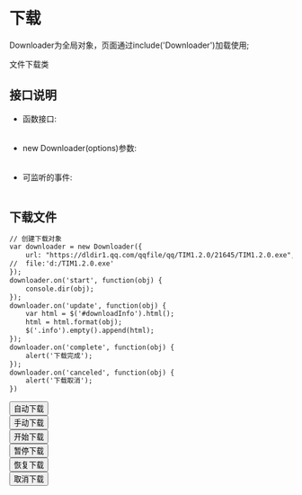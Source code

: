 ﻿# 下载
Downloader为全局对象，页面通过include('Downloader')加载使用;
  
文件下载类
  
  <link rel="stylesheet" type="text/css" href="docs/css/common.css" />
  <script src="docs/js/string.js" type="text/javascript" charset="utf-8"></script>
  <script src="docs/js/template.js" type="text/javascript" charset="utf-8"></script>
  <script src="docs/js/downloader.js" type="text/javascript" charset="utf-8"></script>
  
## 接口说明
<ul><li class="param">函数接口:</li></ul>

<table id="method" class="table" >
</table>
 
 
<ul><li class="param">new Downloader(options)参数:</li></ul>

<table id="settings" class="table">
</table>
  
<ul><li class="param">可监听的事件:</li></ul>

<table id="event" class="table">
</table>

## 下载文件

```html
// 创建下载对象
var downloader = new Downloader({
    url: "https://dldir1.qq.com/qqfile/qq/TIM1.2.0/21645/TIM1.2.0.exe",
//  file:'d:/TIM1.2.0.exe'
});
downloader.on('start', function(obj) {
    console.dir(obj);
});
downloader.on('update', function(obj) {
    var html = $('#downloadInfo').html();
    html = html.format(obj);
    $('.info').empty().append(html);
});
downloader.on('complete', function(obj) {
    alert('下载完成');
});
downloader.on('canceled', function(obj) {
    alert('下载取消');
})
```

<div class="row">
    <div class="col-xs-3">
        <button class="btn btn-outline-primary btn-block"  id="autoDownload">自动下载</button>
    </div>
    <div class="col-xs-3">
        <button class="btn btn-outline-primary btn-block"  id="download2">手动下载</button>
    </div>
    <div class="col-xs-3">
        <button class="btn btn-outline-primary btn-block"  id="start">开始下载</button>
    </div>
    <div class="col-xs-3">
        <button class="btn btn-outline-primary btn-block"  id="pause">暂停下载</button>
    </div>
    <div class="col-xs-3">
        <button class="btn btn-outline-primary btn-block"  id="resume">恢复下载</button>
    </div>
    <div class="col-xs-3">
        <button class="btn btn-outline-primary btn-block"  id="cancel">取消下载</button>
    </div>
</div>
<div class="info" style="margin-top: 10px;"></div>

 
 
<script type="text/html" id="downloadInfo">
  <div class="row">
    <div class="col-xs-3">
        <label>文件名：</label>
    </div>
    <div class="col-xs-9">
        <label>{fullPath}</label>
    </div>
    <div class="col-xs-3">
        <label>文件原始地址：</label>
    </div>
    <div class="col-xs-9">
        <label>{originalUrl}</label>
    </div>

    <div class="col-xs-3">
        <label>文件地址：</label>
    </div>
    <div class="col-xs-9">
        <label>{url}</label>
    </div>

    <div class="col-xs-3">
        <label>开始时间：</label>
    </div>
    <div class="col-xs-9">
        <label>{startTime}</label>
    </div>

    <div class="col-xs-3">
        <label>当前速度：</label>
    </div>
    <div class="col-xs-9">
        <label>{currentSpeed}</label>
    </div>

    <div class="col-xs-3">
        <label>当前进度：</label>
    </div>
    <div class="col-xs-9">
        <label>{percentComplete}</label>
    </div>

    <div class="col-xs-3">
        <label>已下载：</label>
    </div>
    <div class="col-xs-9">
        <label>{receivedBytes}</label>
    </div>
    <div class="col-xs-3">
        <label>总大小：</label>
    </div>
    <div class="col-xs-9">
        <label>{totalBytes}</label>
    </div>
  </div>
</script>